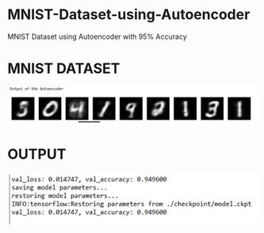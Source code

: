 # MNIST-Dataset-using-Autoencoder
MNIST Dataset using Autoencoder with 95% Accuracy

# <h1> MNIST DATASET
![](images/1.png)
  
# <h1> OUTPUT
![](images/2.png)
